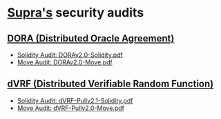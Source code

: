 # [Supra's](https://supra.com/) security audits

## [DORA (Distributed Oracle Agreement)](https://supra.com/news/dora-distributed-oracle-agreement/)

- [Solidity Audit: DORAv2.0-Solidity.pdf](./DORA/DORAv2.0-Soldity.pdf)
- [Move Audit: DORAv2.0-Move.pdf](./DORA/DORAv2.0-Move.pdf)

## [dVRF (Distributed Verifiable Random Function)](https://supra.com/news/supra-distributed-vrf/)

- [Solidity Audit: dVRF-Pullv2.1-Solidity.pdf](./dVRF/dVRF-Pullv2.1-Solidity.pdf)
- [Move Audit: dVRF-Pullv2.0-Move.pdf](./dVRF/dVRF-Pullv2.0-Move.pdf)